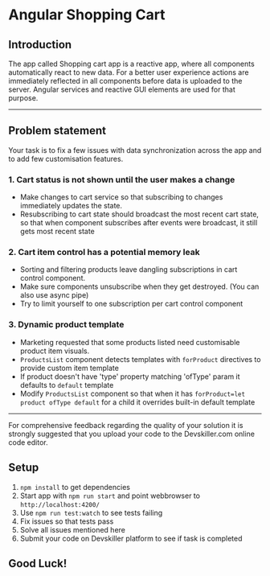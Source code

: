 # Angular Shopping Cart
## Introduction

The app called Shopping cart app is a reactive app, where all components automatically react to new data.
For a  better user experience actions are immediately reflected in all components before data is uploaded to the server.
Angular services and reactive GUI elements are used for that purpose.

---

## Problem statement

Your task is to fix a few issues with data synchronization across the app and to add few customisation features.

### 1. Cart status is not shown until the user makes a change
- Make changes to cart service so that subscribing to changes immediately updates the state.
- Resubscribing to cart state should broadcast the most recent cart state, so that when component subscribes after events were broadcast, it still gets most recent state

### 2. Cart item control has a potential memory leak
- Sorting and filtering products leave dangling subscriptions in cart control component.
- Make sure components unsubscribe when they get destroyed. (You can also use async pipe)
- Try to limit yourself to one subscription per cart control component

### 3. Dynamic product template
- Marketing requested that some products listed need customisable product item visuals.
- `ProductsList` component detects templates with `forProduct` directives to provide custom item template
- If product doesn't have 'type' property matching 'ofType' param it defaults to `default` template
- Modify `ProductsList` component so that when it has `forProduct=let product ofType default` for a child it overrides built-in default template

---

For comprehensive feedback regarding the quality of your solution it is strongly suggested that you upload your code to the Devskiller.com online code editor.

## Setup

1. `npm install` to get dependencies
2. Start app with `npm run start` and point webbrowser to `http://localhost:4200/`
3. Use `npm run test:watch` to see tests failing
4. Fix issues so that tests pass
5. Solve all issues mentioned here
6. Submit your code on Devskiller platform to see if task is completed

## Good Luck!
